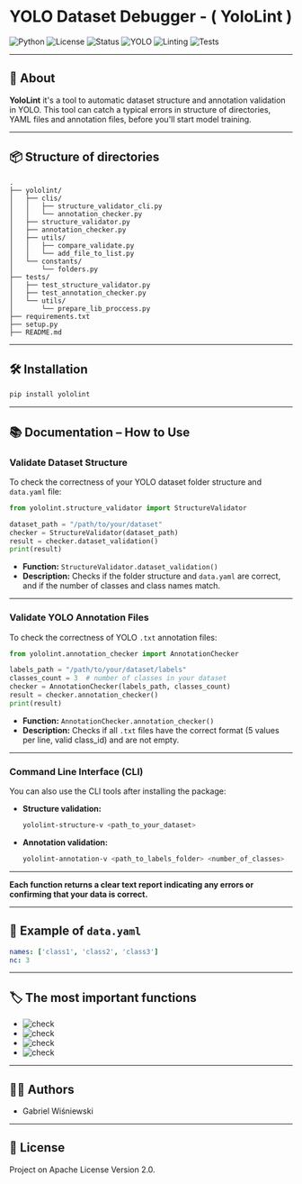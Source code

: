 # YOLO Dataset Debugger - ( YoloLint )

![Python](https://img.shields.io/badge/Python-3.8%2B-blue?logo=python)
![License](https://img.shields.io/badge/Apache-License-green)
![Status](https://img.shields.io/badge/Status-Active-brightgreen)
![YOLO](https://img.shields.io/badge/YOLO-Dataset-yellow)
![Linting](https://img.shields.io/badge/Linting-PEP8-blue)
![Tests](https://img.shields.io/badge/Tests-Passing-success)

---

## 🚀 About

**YoloLint** it's a tool to automatic dataset structure and annotation validation in YOLO. This tool can catch a typical errors in structure of directories, YAML files and annotation files, before you'll start model training.

---

## 📦 Structure of directories

```
.
├── yololint/
│   ├── clis/
│   │   ├── structure_validator_cli.py
│   │   └── annotation_checker.py
│   ├── structure_validator.py
│   ├── annotation_checker.py
│   ├── utils/
│   │   ├── compare_validate.py
│   │   └── add_file_to_list.py
│   └── constants/
│       └── folders.py
├── tests/
│   ├── test_structure_validator.py
│   ├── test_annotation_checker.py
│   └── utils/
│       └── prepare_lib_proccess.py
├── requirements.txt
├── setup.py
├── README.md
```
---

## 🛠️ Installation

```bash
pip install yololint
```

---

## 📚 Documentation – How to Use

### Validate Dataset Structure

To check the correctness of your YOLO dataset folder structure and `data.yaml` file:

```python
from yololint.structure_validator import StructureValidator

dataset_path = "/path/to/your/dataset"
checker = StructureValidator(dataset_path)
result = checker.dataset_validation()
print(result)
```
- **Function:** `StructureValidator.dataset_validation()`
- **Description:** Checks if the folder structure and `data.yaml` are correct, and if the number of classes and class names match.

---

### Validate YOLO Annotation Files

To check the correctness of YOLO `.txt` annotation files:

```python
from yololint.annotation_checker import AnnotationChecker

labels_path = "/path/to/your/dataset/labels"
classes_count = 3  # number of classes in your dataset
checker = AnnotationChecker(labels_path, classes_count)
result = checker.annotation_checker()
print(result)
```
- **Function:** `AnnotationChecker.annotation_checker()`
- **Description:** Checks if all `.txt` files have the correct format (5 values per line, valid class_id) and are not empty.

---

### Command Line Interface (CLI)

You can also use the CLI tools after installing the package:

- **Structure validation:**
  ```sh
  yololint-structure-v <path_to_your_dataset>
  ```

- **Annotation validation:**
  ```sh
  yololint-annotation-v <path_to_labels_folder> <number_of_classes>
  ```

---

**Each function returns a clear text report indicating any errors or confirming that your data is correct.**

---

## 📝 Example of `data.yaml`

```yaml
names: ['class1', 'class2', 'class3']
nc: 3
```

---

## 🏷️ The most important functions

- ![check](https://img.shields.io/badge/-Automatic%20structure%20validation-4caf50?style=flat-square&logo=checkmarx&logoColor=white)
- ![check](https://img.shields.io/badge/-Checking%20compatibility%20number%20offiles-2196f3?style=flat-square&logo=files&logoColor=white)
- ![check](https://img.shields.io/badge/-Verification%20for%20data.yaml-ff9800?style=flat-square&logo=yaml&logoColor=white)
- ![check](https://img.shields.io/badge/-Legible%20errors%20raports-e91e63?style=flat-square&logo=markdown&logoColor=white)

---

## 👨‍💻 Authors

- Gabriel Wiśniewski

---

## 📄 License

Project on Apache License Version 2.0.
